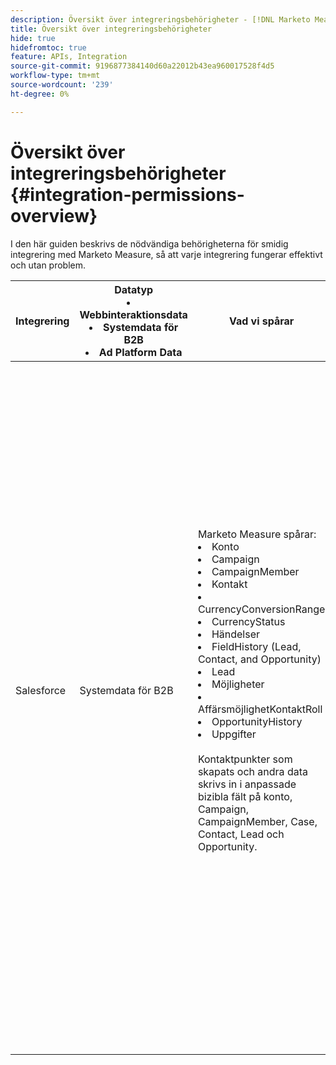 ```yaml
---
description: Översikt över integreringsbehörigheter - [!DNL Marketo Measure] - Produktdokumentation
title: Översikt över integreringsbehörigheter
hide: true
hidefromtoc: true
feature: APIs, Integration
source-git-commit: 9196877384140d60a22012b43ea960017528f4d5
workflow-type: tm+mt
source-wordcount: '239'
ht-degree: 0%

---
```


# Översikt över integreringsbehörigheter {#integration-permissions-overview}

I den här guiden beskrivs de nödvändiga behörigheterna för smidig integrering med Marketo Measure, så att varje integrering fungerar effektivt och utan problem.

<table>
<thead>
  <tr>
    <th style="width:10%">Integrering</th>
    <th style="width:20%">Datatyp
    <li>Webbinteraktionsdata</li>
    <li>Systemdata för B2B</li>
    <li>Ad Platform Data</li></th>
    <th style="width:30%">Vad vi spårar</th>
    <th style="width:40%">Behörighetskrav</th>
  </tr>
</thead>
<tbody>
  <tr>
    <td>Salesforce</td>
    <td>Systemdata för B2B    
</td>
    <td>Marketo Measure spårar:
    <br>
    <li>Konto</li>
<li>Campaign</li>
<li>CampaignMember</li>
<li>Kontakt</li>
<li>CurrencyConversionRange</li>
<li>CurrencyStatus</li>
<li>Händelser</li>
<li>FieldHistory (Lead, Contact, and Opportunity)</li>
<li>Lead</li>
<li>Möjligheter</li>
<li>AffärsmöjlighetKontaktRoll</li>
<li>OpportunityHistory</li>
<li>Uppgifter</li>
<br>
Kontaktpunkter som skapats och andra data skrivs in i anpassade bizibla fält på konto, Campaign, CampaignMember, Case, Contact, Lead och Opportunity.</td>
    <td><b>Salesforce-anslutna användarbehörigheter (krävs)</b>
    <br>
    <b>Behörighetsuppsättning för Marketo Measure-administratör för dedikerad användare:</b> Tillåt SFDC-administratörer att utföra CRUD-åtgärder på markering för att mäta objekt.
    <br>
    <b>Visa och redigera behörighetsgrupp för konverterade leads:</b> På så sätt kan Marketo Measure dekorera leads efter att de har konverterats till kontakter.
    <br>
    <b>Kryssruta för Salesforce-marknadsföringsanvändare:</b> Kryssrutan Marknadsföringsanvändare tillåter användare att skapa kampanjer och använda guiden för kampanjimport.
    <br>
    <b>Marketo Measure Standard User:</b> Ger en användare möjlighet att läsa poster från Marketo Measure-objekt.
    <p>
    <b>Salesforce-standardfältbehörigheter</b>
    <a href="/help/configuration-and-setup/marketo-measure-and-salesforce/how-marketo-measure-and-salesforce-interact.md">Salesforce-standardobjekt och -åtkomst</a>
    <p>
    <b>Salesforce-anpassade fältbehörigheter</b>
    <br>
    Vi tillhandahåller funktionsinställningar för anpassade Salesforce-fält som kunderna kan använda. Om de här funktionsinställningarna definieras behöver vi läsåtkomst till alla Salesforce-fält som sparats i funktionsinställningen (om inställningsvärdet CustomLeadSourceField är lika med "LeadSource__c" kräver vi läsbehörighet till det här fältet).
    </td>
  </tr>
  <tr>
    <td></td>
    <td></td>
    <td></td>
    <td></td>
  </tr>
  <tr>
    <td></td>
    <td></td>
    <td></td>
    <td></td>
  </tr>
  <tr>
    <td></td>
    <td></td>
    <td></td>
    <td></td>
  </tr>
  <tr>
    <td></td>
    <td></td>
    <td></td>
    <td></td>
  </tr>
  <tr>
    <td></td>
    <td></td>
    <td></td>
    <td></td>
  </tr>
  <tr>
    <td></td>
    <td></td>
    <td></td>
    <td></td>
  </tr>
  <tr>
    <td></td>
    <td></td>
    <td></td>
    <td></td>
  </tr>
  <tr>
    <td></td>
    <td></td>
    <td></td>
    <td></td>
  </tr>
  <tr>
    <td></td>
    <td></td>
    <td></td>
    <td></td>
  </tr>
</tbody>
</table>
